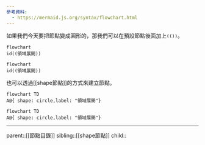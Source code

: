 ```yaml
---
參考資料:
  - https://mermaid.js.org/syntax/flowchart.html
---
```

如果我們今天要把節點變成圓形的，那我們可以在預設節點後面加上`(())`。
```Mermaid
flowchart
id((領域展開))
```
```mermaid
flowchart
id((領域展開))
```
也可以透過[[shape節點]]的方式來建立節點。
```Mermaid
flowchart TD
A@{ shape: circle,label: "領域展開"}
```
```mermaid
flowchart TD
A@{ shape: circle,label: "領域展開"}
```
- - -
parent::[[節點目錄]]
sibling::[[shape節點]]
child::